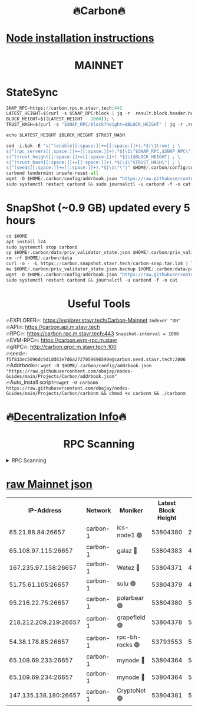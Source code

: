 <h1 align="center"> 🔥Carbon🔥</h1>

[Node installation instructions](https://github.com/obajay/nodes-Guides/tree/main/Projects/Carbon)
=
<h1 align="center"> MAINNET</h1>

# StateSync
```python
SNAP_RPC=https://carbon.rpc.m.stavr.tech:443
LATEST_HEIGHT=$(curl -s $SNAP_RPC/block | jq -r .result.block.header.height); \
BLOCK_HEIGHT=$((LATEST_HEIGHT - 1000)); \
TRUST_HASH=$(curl -s "$SNAP_RPC/block?height=$BLOCK_HEIGHT" | jq -r .result.block_id.hash)

echo $LATEST_HEIGHT $BLOCK_HEIGHT $TRUST_HASH

sed -i.bak -E "s|^(enable[[:space:]]+=[[:space:]]+).*$|\1true| ; \
s|^(rpc_servers[[:space:]]+=[[:space:]]+).*$|\1\"$SNAP_RPC,$SNAP_RPC\"| ; \
s|^(trust_height[[:space:]]+=[[:space:]]+).*$|\1$BLOCK_HEIGHT| ; \
s|^(trust_hash[[:space:]]+=[[:space:]]+).*$|\1\"$TRUST_HASH\"| ; \
s|^(seeds[[:space:]]+=[[:space:]]+).*$|\1\"\"|" $HOME/.carbon/config/config.toml
carbond tendermint unsafe-reset-all
wget -O $HOME/.carbon/config/addrbook.json "https://raw.githubusercontent.com/obajay/nodes-Guides/main/Projects/Carbon/addrbook.json"
sudo systemctl restart carbond && sudo journalctl -u carbond -f -o cat
```
# SnapShot (~0.9 GB) updated every 5 hours
```python
cd $HOME
apt install lz4
sudo systemctl stop carbond
cp $HOME/.carbon/data/priv_validator_state.json $HOME/.carbon/priv_validator_state.json.backup
rm -rf $HOME/.carbon/data
curl -o - -L https://carbon.snapshot.stavr.tech/carbon-snap.tar.lz4 | lz4 -c -d - | tar -x -C $HOME/.carbon --strip-components 2
mv $HOME/.carbon/priv_validator_state.json.backup $HOME/.carbon/data/priv_validator_state.json
wget -O $HOME/.carbon/config/addrbook.json "https://raw.githubusercontent.com/obajay/nodes-Guides/main/Projects/Carbon/addrbook.json"
sudo systemctl restart carbond && journalctl -u carbond -f -o cat
```

 <h1 align="center"> Useful Tools</h1>

🔥EXPLORER🔥:     https://explorer.stavr.tech/Carbon-Mainnet        `Indexer "ON"` \
🔥API🔥:          https://carbon.api.m.stavr.tech \
🔥RPC🔥:          https://carbon.rpc.m.stavr.tech:443              `Snapshot-interval = 1000` \
🔥EVM-RPC🔥:      https://carbon.evm-rpc.m.stavr \
🔥gRPC🔥:         http://carbon.grpc.m.stavr.tech:100 \
🔥seed🔥:      `f5f833ec5096dc9d1dd63e7d6a2727059696590e@carbon.seed.stavr.tech:2006` \
🔥Addrbook🔥:  `wget -O $HOME/.carbon/config/addrbook.json "https://raw.githubusercontent.com/obajay/nodes-Guides/main/Projects/Carbon/addrbook.json"` \
🔥Auto_install script🔥:`wget -O carbonm https://raw.githubusercontent.com/obajay/nodes-Guides/main/Projects/Carbon/carbonm && chmod +x carbonm && ./carbonm`

🔥[Decentralization Info](https://github.com/obajay/StateSync-snapshots/tree/main/Projects/Carbon/Decentralization)🔥
=
<h1 align="center"> RPC Scanning</h1>

<details>
<summary>RPC Scanning</summary>

<h2 align="center"> We scan nodes in real time every 4 hours. And we provide the final result of RPC endpoints.
We cannot influence the operation of these nodes in any way. </h2>


```python
If Voting Power is higher than 0 --> then the Node is a validator of the network and may be subject to attack and be a potential threat to the chain.
```
```python
We marked such validators with a red symbol
```

</details>

[raw Mainnet json](https://rpc-check.carbonm.stavr.tech/carbonm/rpc-carbonm-result.json)
=


<table><tr><th>IP-Address</th><th>Network</th><th>Moniker</th><th>Latest Block Height</th><th>Earliest Block Height</th><th>Catching Up</th><th>Tx Index</th><th>Voting Power</th><th>Scan Time</th></tr><tr><td>65.21.88.84:26657</td><td>carbon-1</td><td>ics-node1 🟢</td><td>53804380</td><td>21164241</td><td>False</td><td>off</td><td>0</td><td>2024-02-17T20:50:02.079535580UTC</td></tr><tr><td>65.108.97.115:26657</td><td>carbon-1</td><td>galaz 🔴</td><td>53804383</td><td>47374001</td><td>False</td><td>on</td><td>11241313662</td><td>2024-02-17T20:50:10.930706599UTC</td></tr><tr><td>167.235.97.158:26657</td><td>carbon-1</td><td>Wetez 🔴</td><td>53804371</td><td>48067570</td><td>False</td><td>on</td><td>1343151079</td><td>2024-02-17T20:49:38.995211892UTC</td></tr><tr><td>51.75.61.105:26657</td><td>carbon-1</td><td>sulu 🟢</td><td>53804379</td><td>48742001</td><td>False</td><td>on</td><td>0</td><td>2024-02-17T20:49:55.180729036UTC</td></tr><tr><td>95.216.22.75:26657</td><td>carbon-1</td><td>polarbear 🟢</td><td>53804380</td><td>52338001</td><td>False</td><td>on</td><td>0</td><td>2024-02-17T20:49:59.594388189UTC</td></tr><tr><td>218.212.209.219:26657</td><td>carbon-1</td><td>grapefield 🟢</td><td>53804378</td><td>52371001</td><td>False</td><td>on</td><td>0</td><td>2024-02-17T20:49:52.707152470UTC</td></tr><tr><td>54.38.178.85:26657</td><td>carbon-1</td><td>rpc-bh-rocks 🟢</td><td>53793553</td><td>53130001</td><td>False</td><td>on</td><td>0</td><td>2024-02-17T20:50:25.679320423UTC</td></tr><tr><td>65.109.69.233:26657</td><td>carbon-1</td><td>mynode 🔴</td><td>53804364</td><td>53160001</td><td>False</td><td>off</td><td>8765154234</td><td>2024-02-17T20:49:21.892439745UTC</td></tr><tr><td>65.109.69.234:26657</td><td>carbon-1</td><td>mynode 🔴</td><td>53804364</td><td>53160001</td><td>False</td><td>off</td><td>12822202829</td><td>2024-02-17T20:49:22.316090918UTC</td></tr><tr><td>147.135.138.180:26657</td><td>carbon-1</td><td>CryptoNet 🟢</td><td>53804381</td><td>53567001</td><td>False</td><td>on</td><td>0</td><td>2024-02-17T20:50:02.390111775UTC</td></tr></table>
